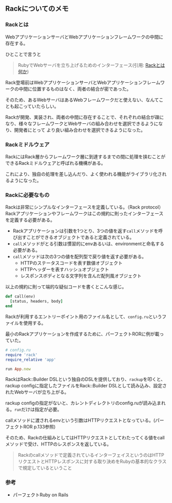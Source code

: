## Rackについてのメモ

### Rackとは
WebアプリケーションサーバとWebアプリケーションフレームワークの中間に存在する。

ひとことで言うと

> RubyでWebサーバを立ち上げるためのインターフェース(引用: [Rackとは何か](https://qiita.com/k0kubun/items/248395f68164b52aec4a))

Rack登場前はWebアプリケーションサーバとWebアプリケーションフレームワークの中間に位置するものはなく、両者の結合が密であった。

そのため、あるWebサーバはあるWebフレームワークだと使えない、なんてことも起こっていたらしい。

Rackが開発、実装され、両者の中間に存在することで、それぞれの結合が疎になり、様々なフレームワークとWebサーバの組み合わせを選択できるようになり、開発者にとって
より良い組み合わせを選択できるようになった。

### Rackミドルウェア
RackにはRack層からフレームワーク層に到達するまでの間に処理を挟むことができるRackミドルウェアと呼ばれる機構がある。

これにより、独自の処理を差し込んだり、よく使われる機能がライブラリ化されるようになった。

### Rackに必要なもの
Rackは非常にシンプルなインターフェースを定義している。（Rack protocol）Rackアプリケーションやフレームワークはこの規約に則ったインターフェースを定義する必要がある。

- Rackアプリケーションは引数を1つとり、3つの値を返す`call`メソッドを呼び出すことができるオブジェクトであると定義されている。
- `call`メソッドがとる引数は慣習的にenvあるいは、environmentと命名する必要がある。
- `call`メソッドは次の3つの値を配列型で戻り値を返す必要がある。
  - HTTPのステータスコードを表す数値オブジェクト
  - HTTPヘッダーを表すハッシュオブジェクト
  - レスポンスボディとなる文字列を含んだ配列風オブジェクト

以上の規約に則って端的な疑似コードを書くとこんな感じ。
```ruby
def call(env)
  [status, headers, body]
end
```

Rackが利用するエントリーポイント用のファイル名として、`config.ru`というファイルを使用する。

最小のRackアプリケーションを作成するために、パーフェクトRORに例が載っていた。
```ruby
# config.ru
require 'rack'
require_relative 'app'

run App.new
```

RackはRack::Builder DSLという独自のDSLを提供しており、`rackup`を叩くと、rackup configに指定したファイルをRack::Builder DSLとして読み込み、設定されたWebサーバが立ち上がる。

rackup configの指定がないと、カレントディレクトリのconfig.ruが読み込まれる。`run`だけは指定が必要。

callメソッドに渡されるenvという引数はHTTPリクエストとなっている。(パーフェクトROR p.133参照)

そのため、Rackの仕組みとしてはHTTPリクエストとしてわたってくる値をcallメソッドで受け、HTTPのレスポンスを返している。

> Rackのcallメソッドで定義されているインターフェイスというのはHTTPリクエストとHTTPレスポンスに対する取り決めをRubyの基本的なクラスで規定しているということ






### 参考
- パーフェクトRuby on Rails
